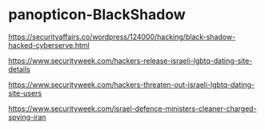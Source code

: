 # panopticon-BlackShadow

https://securityaffairs.co/wordpress/124000/hacking/black-shadow-hacked-cyberserve.html

https://www.securityweek.com/hackers-release-israeli-lgbtq-dating-site-details

https://www.securityweek.com/hackers-threaten-out-israeli-lgbtq-dating-site-users

https://www.securityweek.com/israel-defence-ministers-cleaner-charged-spying-iran
